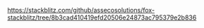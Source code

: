 https://stackblitz.com/github/assecosolutions/fox-stackblitz/tree/8b3cad410419efd20506e24873ac795379e2b836
